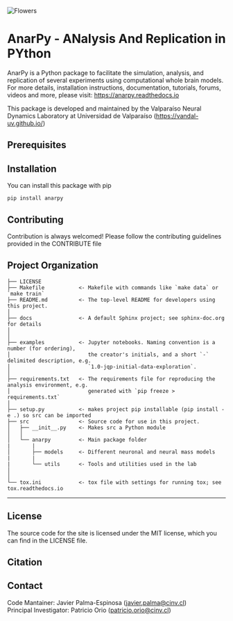  ![Flowers](./graphics/anarpy.png) 
 
 AnarPy - ANalysis And Replication in PYthon
==============================

AnarPy is a Python package to facilitate the simulation, analysis, and replication of several experiments using computational whole brain models.
For more details, installation instructions, documentation, tutorials, forums, videos and more, please visit: https://anarpy.readthedocs.io

This package is developed and maintained by the Valparaíso Neural Dynamics Laboratory at Universidad de Valparaíso (https://vandal-uv.github.io/)


Prerequisites
------------


Installation
------------
You can install this package with pip
```
pip install anarpy
```

Contributing
------------
Contribution is always welcomed! Please follow the contributing guidelines provided in the CONTRIBUTE file


Project Organization
------------

    ├── LICENSE
    ├── Makefile           <- Makefile with commands like `make data` or `make train`
    ├── README.md          <- The top-level README for developers using this project.
    │
    ├── docs               <- A default Sphinx project; see sphinx-doc.org for details
    │
    │
    ├── examples           <- Jupyter notebooks. Naming convention is a number (for ordering),
    │                         the creator's initials, and a short `-` delimited description, e.g.
    │                         `1.0-jqp-initial-data-exploration`.
    │
    ├── requirements.txt   <- The requirements file for reproducing the analysis environment, e.g.
    │                         generated with `pip freeze > requirements.txt`
    │
    ├── setup.py           <- makes project pip installable (pip install -e .) so src can be imported
    ├── src                <- Source code for use in this project.
    │   ├── __init__.py    <- Makes src a Python module
    │   │
    │   └── anarpy         <- Main package folder
    |       |
    │       ├── models     <- Different neuronal and neural mass models 
    |       |
    |       └── utils      <- Tools and utilities used in the lab
    │   
    │
    └── tox.ini            <- tox file with settings for running tox; see tox.readthedocs.io


--------


License
------------
The source code for the site is licensed under the MIT license, which you can find in the LICENSE file.

Citation
------------

Contact
------------
Code Mantainer: Javier Palma-Espinosa (javier.palma@cinv.cl)   
Principal Investigator: Patricio Orio (patricio.orio@cinv.cl)
